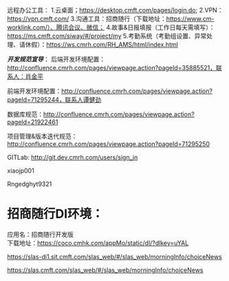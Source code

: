 远程办公工具：
1.云桌面；https://desktop.cmft.com/pages/login.do;
2.VPN：https://vpn.cmft.com/
3.沟通工具：招商随行（下载地址：https://www.cm-worklink.com/）、腾讯会议、微信；
4.故事&日报填报（工作日每天需填写）：https://ms.cmft.com/siway/#/project/my
5.考勤系统（考勤组设置、异常处理、请休假）：https://ws.cmrh.com/RH_AMS/html/index.html

*****开发规范宣导*****：
后端开发环境配置：http://confluence.cmrh.com/pages/viewpage.action?pageId=35885521，联系人：肖金平

前端开发环境配置：http://confluence.cmrh.com/pages/viewpage.action?pageId=71295244，联系人谭健劲

数据库规范：http://confluence.cmrh.com/pages/viewpage.action?pageId=21922461

项目管理&版本迭代规范：http://confluence.cmrh.com/pages/viewpage.action?pageId=71295250

GITLab: <http://git.dev.cmrh.com/users/sign_in> 

xiaojp001

Rngedghyt9321

# 招商随行DI环境： 
应用名：招商随行开发版  
下载地址：https://coco.cmhk.com/appMo/static/dl/?dlkey=uYAL

https://slas-di1.sit.cmft.com/slas_web/#/slas_web/morningInfo/choiceNews

https://slas.cmft.com/slas_web/#/slas_web/morningInfo/choiceNews